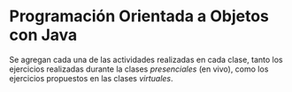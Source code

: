 # Programación Orientada a Objetos con Java

Se agregan cada una de las actividades realizadas en cada clase, tanto los ejercicios realizadas durante la clases *presenciales* (en vivo), como los ejercicios propuestos en las clases *virtuales*.